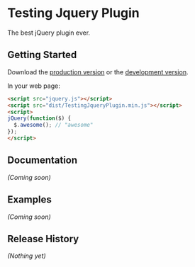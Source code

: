 # Testing Jquery Plugin

The best jQuery plugin ever.

## Getting Started
Download the [production version][min] or the [development version][max].

[min]: https://raw.github.com/hybridanime49/gruntTest/master/dist/TestingJqueryPlugin.min.js
[max]: https://raw.github.com/hybridanime49/gruntTest/master/dist/TestingJqueryPlugin.js

In your web page:

```html
<script src="jquery.js"></script>
<script src="dist/TestingJqueryPlugin.min.js"></script>
<script>
jQuery(function($) {
  $.awesome(); // "awesome"
});
</script>
```

## Documentation
_(Coming soon)_

## Examples
_(Coming soon)_

## Release History
_(Nothing yet)_
